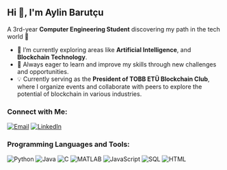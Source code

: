 ## Hi 👋, I'm **Aylin Barutçu**

A 3rd-year **Computer Engineering Student** discovering my path in the tech world 🌟

- 🌱 I’m currently exploring areas like **Artificial Intelligence**, and **Blockchain Technology**.
- 🚀 Always eager to learn and improve my skills through new challenges and opportunities.
- 💡 Currently serving as the **President of TOBB ETÜ Blockchain Club**, where I organize events and collaborate with peers to explore the potential of blockchain in various industries.

### Connect with Me:
[![Email](https://img.icons8.com/fluent/48/000000/email.png)](mailto:aylinbarutcu6@gmail.com) 
[![LinkedIn](https://img.icons8.com/fluent/48/000000/linkedin.png)](https://www.linkedin.com/in/aylin-barut%C3%A7u)

### Programming Languages and Tools:
![Python](https://img.icons8.com/color/48/000000/python.png)
![Java](https://img.icons8.com/color/48/000000/java-coffee-cup-logo.png)
![C](https://img.icons8.com/color/48/000000/c-programming.png)
![MATLAB](https://img.icons8.com/nolan/48/matlab.png)
![JavaScript](https://img.icons8.com/color/48/000000/javascript.png)
![SQL](https://img.icons8.com/external-soft-fill-juicy-fish/60/000000/external-sql-coding-and-development-soft-fill-soft-fill-juicy-fish.png)
![HTML](https://img.icons8.com/color/48/000000/html-5.png)



